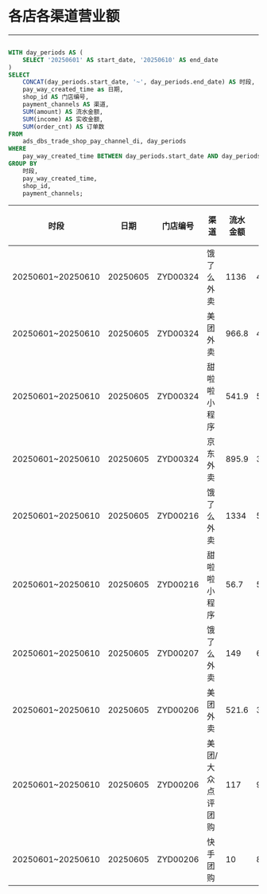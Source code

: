 # 各店各渠道营业额

---

```sql

WITH day_periods AS (
    SELECT '20250601' AS start_date, '20250610' AS end_date
)
SELECT
    CONCAT(day_periods.start_date, '~', day_periods.end_date) AS 时段,
    pay_way_created_time as 日期,
    shop_id AS 门店编号,
    payment_channels AS 渠道,
    SUM(amount) AS 流水金额,
    SUM(income) AS 实收金额,
    SUM(order_cnt) AS 订单数
FROM
    ads_dbs_trade_shop_pay_channel_di, day_periods
WHERE
    pay_way_created_time BETWEEN day_periods.start_date AND day_periods.end_date
GROUP BY
    时段,
    pay_way_created_time,
    shop_id,
    payment_channels;
```


| 时段              | 日期     | 门店编号 | 渠道              | 流水金额 | 实收金额 | 订单数 |
| ----------------- | -------- | -------- | ----------------- | -------- | -------- | ------ |
| 20250601~20250610 | 20250605 | ZYD00324 | 饿了么外卖        | 1136     | 474.83   | 53     |
| 20250601~20250610 | 20250605 | ZYD00324 | 美团外卖          | 966.8    | 457.9    | 57     |
| 20250601~20250610 | 20250605 | ZYD00324 | 甜啦啦小程序      | 541.9    | 512.6    | 42     |
| 20250601~20250610 | 20250605 | ZYD00324 | 京东外卖          | 895.9    | 347.6    | 42     |
| 20250601~20250610 | 20250605 | ZYD00216 | 饿了么外卖        | 1334     | 579.56   | 62     |
| 20250601~20250610 | 20250605 | ZYD00216 | 甜啦啦小程序      | 56.7     | 53.5     | 5      |
| 20250601~20250610 | 20250605 | ZYD00207 | 饿了么外卖        | 149      | 63.63    | 6      |
| 20250601~20250610 | 20250605 | ZYD00206 | 美团外卖          | 521.6    | 308.76   | 20     |
| 20250601~20250610 | 20250605 | ZYD00206 | 美团/大众点评团购 | 117      | 94.4     | 16     |
| 20250601~20250610 | 20250605 | ZYD00206 | 快手团购          | 10       | 8.6      | 1      |